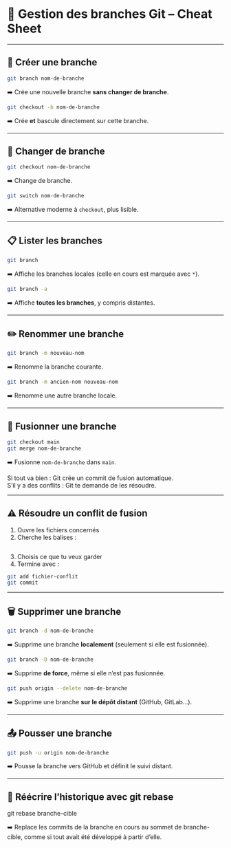 
# 🌿 Gestion des branches Git – Cheat Sheet

---

## 🔧 Créer une branche

```bash
git branch nom-de-branche
```
➡️ Crée une nouvelle branche **sans changer de branche**.

```bash
git checkout -b nom-de-branche
```
➡️ Crée **et** bascule directement sur cette branche.

---

## 🔀 Changer de branche

```bash
git checkout nom-de-branche
```
➡️ Change de branche.

```bash
git switch nom-de-branche
```
➡️ Alternative moderne à `checkout`, plus lisible.

---

## 📋 Lister les branches

```bash
git branch
```
➡️ Affiche les branches locales (celle en cours est marquée avec `*`).

```bash
git branch -a
```
➡️ Affiche **toutes les branches**, y compris distantes.

---

## ✏️ Renommer une branche

```bash
git branch -m nouveau-nom
```
➡️ Renomme la branche courante.

```bash
git branch -m ancien-nom nouveau-nom
```
➡️ Renomme une autre branche locale.

---

## 🧬 Fusionner une branche

```bash
git checkout main
git merge nom-de-branche
```
➡️ Fusionne `nom-de-branche` dans `main`.

Si tout va bien : Git crée un commit de fusion automatique.  
S’il y a des conflits : Git te demande de les résoudre.

---

## ⚠️ Résoudre un conflit de fusion

1. Ouvre les fichiers concernés
2. Cherche les balises :
```text

```
3. Choisis ce que tu veux garder
4. Termine avec :
```bash
git add fichier-conflit
git commit
```

---

## 🗑️ Supprimer une branche

```bash
git branch -d nom-de-branche
```
➡️ Supprime une branche **localement** (seulement si elle est fusionnée).

```bash
git branch -D nom-de-branche
```
➡️ Supprime **de force**, même si elle n’est pas fusionnée.

```bash
git push origin --delete nom-de-branche
```
➡️ Supprime une branche **sur le dépôt distant** (GitHub, GitLab…).

---

## 📤 Pousser une branche

```bash
git push -u origin nom-de-branche
```
➡️ Pousse la branche vers GitHub et définit le suivi distant.


---
## 🔄 Réécrire l’historique avec git rebase

git rebase branche-cible

➡️ Replace les commits de la branche en cours au sommet de branche-cible, comme si tout avait été développé à partir d’elle.